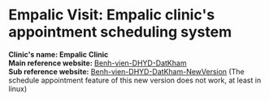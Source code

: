 # Empalic Visit: Empalic clinic's appointment scheduling system  
**Clinic's name: Empalic Clinic**  
**Main reference website:** [Benh-vien-DHYD-DatKham](https://umc-v1.medpro.vn/)  
**Sub reference website:** [Benh-vien-DHYD-DatKham-NewVersion](https://medpro.vn/umc1/) (The schedule appointment feature of this new version does not work, at least in linux)  

